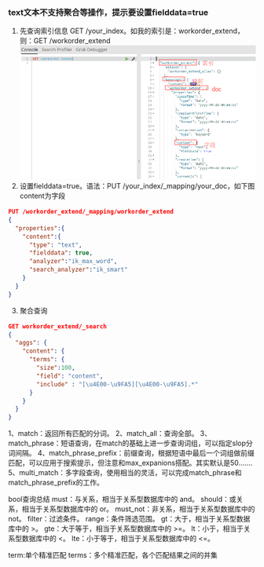 ### text文本不支持聚合等操作，提示要设置fielddata=true
1. 先查询索引信息 GET /your_index。如我的索引是：workorder_extend，则：GET /workorder_extend
![索引信息](/imgs/es/1.png)
2. 设置fielddata=true。语法：PUT /your_index/_mapping/your_doc，如下图content为字段
``` json
PUT /workorder_extend/_mapping/workorder_extend
{
  "properties":{
    "content":{
      "type": "text",
      "fielddata": true,
      "analyzer":"ik_max_word",
      "search_analyzer":"ik_smart"
    }
  }
}
```
3. 聚合查询
``` json
GET workorder_extend/_search
{
  "aggs": {
    "content": {
      "terms": { 
        "size":100,
        "field": "content",
        "include" : "[\u4E00-\u9FA5][\u4E00-\u9FA5].*"
      }
    }
  }
}
```
1、match：返回所有匹配的分词。
2、match_all：查询全部。
3、match_phrase：短语查询，在match的基础上进一步查询词组，可以指定slop分词间隔。
4、match_phrase_prefix：前缀查询，根据短语中最后一个词组做前缀匹配，可以应用于搜索提示，但注意和max_expanions搭配。其实默认是50.......
5、multi_match：多字段查询，使用相当的灵活，可以完成match_phrase和match_phrase_prefix的工作。

bool查询总结
must：与关系，相当于关系型数据库中的 and。
should：或关系，相当于关系型数据库中的 or。
must_not：非关系，相当于关系型数据库中的 not。
filter：过滤条件。
range：条件筛选范围。
gt：大于，相当于关系型数据库中的 >。
gte：大于等于，相当于关系型数据库中的 >=。
lt：小于，相当于关系型数据库中的 <。
lte：小于等于，相当于关系型数据库中的 <=。

term:单个精准匹配
terms：多个精准匹配，各个匹配结果之间的并集
